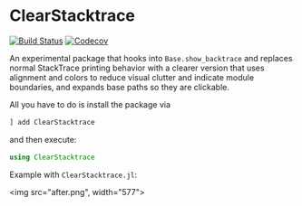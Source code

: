 # ClearStacktrace

[![Build Status](https://travis-ci.com/jkrumbiegel/ClearStacktrace.jl.svg?branch=master)](https://travis-ci.com/jkrumbiegel/ClearStacktrace.jl)
[![Codecov](https://codecov.io/gh/jkrumbiegel/ClearStacktrace.jl/branch/master/graph/badge.svg)](https://codecov.io/gh/jkrumbiegel/ClearStacktrace.jl)

An experimental package that hooks into `Base.show_backtrace` and replaces normal StackTrace printing behavior with a clearer version that uses alignment and colors to reduce visual clutter and indicate module boundaries, and expands base paths so they are clickable.

All you have to do is install the package via

```julia
] add ClearStacktrace
```

and then execute:
```julia
using ClearStacktrace
```

Example with `ClearStacktrace.jl`:

<img src="after.png", width="577">
